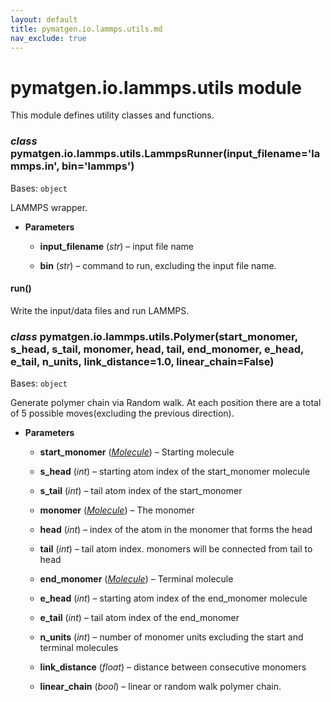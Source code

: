 ```yaml
---
layout: default
title: pymatgen.io.lammps.utils.md
nav_exclude: true
---
```


# pymatgen.io.lammps.utils module

This module defines utility classes and functions.


### _class_ pymatgen.io.lammps.utils.LammpsRunner(input_filename='lammps.in', bin='lammps')
Bases: `object`

LAMMPS wrapper.


* **Parameters**


    * **input_filename** (*str*) – input file name


    * **bin** (*str*) – command to run, excluding the input file name.



#### run()
Write the input/data files and run LAMMPS.


### _class_ pymatgen.io.lammps.utils.Polymer(start_monomer, s_head, s_tail, monomer, head, tail, end_monomer, e_head, e_tail, n_units, link_distance=1.0, linear_chain=False)
Bases: `object`

Generate polymer chain via Random walk. At each position there are
a total of 5 possible moves(excluding the previous direction).


* **Parameters**


    * **start_monomer** ([*Molecule*](pymatgen.core.structure.md#pymatgen.core.structure.Molecule)) – Starting molecule


    * **s_head** (*int*) – starting atom index of the start_monomer molecule


    * **s_tail** (*int*) – tail atom index of the start_monomer


    * **monomer** ([*Molecule*](pymatgen.core.structure.md#pymatgen.core.structure.Molecule)) – The monomer


    * **head** (*int*) – index of the atom in the monomer that forms the head


    * **tail** (*int*) – tail atom index. monomers will be connected from
    tail to head


    * **end_monomer** ([*Molecule*](pymatgen.core.structure.md#pymatgen.core.structure.Molecule)) – Terminal molecule


    * **e_head** (*int*) – starting atom index of the end_monomer molecule


    * **e_tail** (*int*) – tail atom index of the end_monomer


    * **n_units** (*int*) – number of monomer units excluding the start and
    terminal molecules


    * **link_distance** (*float*) – distance between consecutive monomers


    * **linear_chain** (*bool*) – linear or random walk polymer chain.